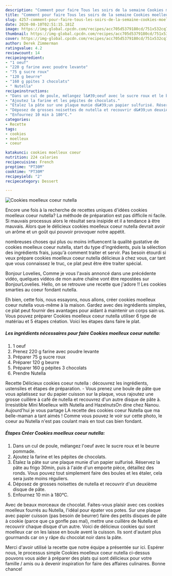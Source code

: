 ```yaml
---
description: "Comment pour faire Tous les soirs de la semaine Cookies moelleux coeur nutella"
title: "Comment pour faire Tous les soirs de la semaine Cookies moelleux coeur nutella"
slug: 4257-comment-pour-faire-tous-les-soirs-de-la-semaine-cookies-moelleux-coeur-nutella
date: 2020-08-10T02:51:15.181Z
image: https://img-global.cpcdn.com/recipes/acc705d5379180cd/751x532cq70/cookies-moelleux-coeur-nutella-photo-principale-de-la-recette.jpg
thumbnail: https://img-global.cpcdn.com/recipes/acc705d5379180cd/751x532cq70/cookies-moelleux-coeur-nutella-photo-principale-de-la-recette.jpg
cover: https://img-global.cpcdn.com/recipes/acc705d5379180cd/751x532cq70/cookies-moelleux-coeur-nutella-photo-principale-de-la-recette.jpg
author: Derek Zimmerman
ratingvalue: 4.2
reviewcount: 14
recipeingredient:
- "1 oeuf"
- "220 g farine avec poudre levante"
- "75 g sucre roux"
- "120 g beurre"
- "160 g ppites 3 chocolats"
- " Nutella"
recipeinstructions:
- "Dans un cul de poule, mélangez l&#39;oeuf avec le sucre roux et le beurre pommade."
- "Ajoutez la farine et les pépites de chocolats."
- "Étalez la pâte sur une plaque munie d&#39;un papier sulfurisé. Réservez la pâte au frigo 30min, puis à l&#39;aide d&#39;un emporte pièce, détaillez des ronds. Vous pouvez tout simplement faire des boules et les étaler, cela sera juste moins réguliers."
- "Déposez de grosses noisettes de nutella et recouvrir d&#39;un deuxième disque de pâte."
- "Enfournez 10 min à 180°C."
categories:
- Recette
tags:
- cookies
- moelleux
- coeur

katakunci: cookies moelleux coeur 
nutrition: 224 calories
recipecuisine: French
preptime: "PT30M"
cooktime: "PT30M"
recipeyield: "2"
recipecategory: Dessert

---
```



![Cookies moelleux coeur nutella](https://img-global.cpcdn.com/recipes/acc705d5379180cd/751x532cq70/cookies-moelleux-coeur-nutella-photo-principale-de-la-recette.jpg)

Encore une fois à la recherche de recettes uniques d'idées cookies moelleux coeur nutella? La méthode de préparation est pas difficile ni facile. Si mauvais processus alors le résultat sera insipide et il a tendance à être mauvais. Alors que le délicieux cookies moelleux coeur nutella devrait avoir un arôme et un goût qui pouvoir provoquer notre appétit.

nombreuses choses qui plus ou moins influencent la qualité gustative de cookies moelleux coeur nutella, start du type d'ingrédients, puis la sélection des ingrédients frais, jusqu'à comment traiter et servir. Pas besoin étourdi si veux prépare cookies moelleux coeur nutella délicieux à chez vous, car tant que vous connaissez le truc, ce plat peut être être traiter spécial.

Bonjour Lovelies, Comme je vous l&#39;avais annoncé dans une précédente vidéo, quelques vidéos de mon autre chaîne vont être repostées sur BonjourLovelies. Hello, on se retrouve une recette que j&#39;adore !! Les cookies smarties au coeur fondant nutella.


Eh bien, cette fois, nous essayons, nous allons, créer cookies moelleux coeur nutella vous-même à la maison. Gardez avec des ingrédients simples, ce plat peut fournir des avantages pour aidant à maintenir un corps sain us. Vous pouvez préparer Cookies moelleux coeur nutella utiliser 6 type de matériau et 5 étapes création. Voici les étapes dans faire le plat.

<!--inarticleads1-->

##### Les ingrédients nécessaires pour faire Cookies moelleux coeur nutella:

1.  1 oeuf
1. Prenez 220 g farine avec poudre levante
1. Préparer 75 g sucre roux
1. Préparer 120 g beurre
1. Préparer 160 g pépites 3 chocolats
1. Prendre  Nutella


Recette Délicieux cookies coeur nutella : découvrez les ingrédients, ustensiles et étapes de préparation. - Vous prenez une boule de pâte que vous aplatissez sur du papier cuisson sur la plaque, vous rajoutez une grosse cuillère à café de nutella et recouvrez d&#39;un autre disque de pâte à. Irresistible Mini Moelleux with Nutella and HazelnutsOn dine chez Nanou. Aujourd&#39;hui je vous partage LA recette des cookies coeur Nutella que ma belle-maman a tant aimés ! Comme vous pouvez le voir sur cette photo, le coeur au Nutella n&#39;est pas coulant mais en tout cas bien fondant. 

<!--inarticleads2-->

##### Étapes Créer Cookies moelleux coeur nutella:

1. Dans un cul de poule, mélangez l&#39;oeuf avec le sucre roux et le beurre pommade.
1. Ajoutez la farine et les pépites de chocolats.
1. Étalez la pâte sur une plaque munie d&#39;un papier sulfurisé. Réservez la pâte au frigo 30min, puis à l&#39;aide d&#39;un emporte pièce, détaillez des ronds. Vous pouvez tout simplement faire des boules et les étaler, cela sera juste moins réguliers.
1. Déposez de grosses noisettes de nutella et recouvrir d&#39;un deuxième disque de pâte.
1. Enfournez 10 min à 180°C.


Avec de beaux morceaux de chocolat. Faites-vous plaisir avec ces cookies moelleux fourrés au Nutella, l&#39;idéal pour épater vos potes. Sur une plaque avec papier cuisson (pas besoin de beurrer) faire des petits disques de pâte à cookie (parce que ça gonfle pas mal), mettre une cuillère de Nutella et recouvrir chaque disque d&#39;un autre. Voici de délicieux cookies qui sont moelleux car on les laisse en boule avent la cuisson. Ils sont d&#39;autant plus gourmands car on y râpe du chocolat noir dans la pâte. 


Merci d'avoir utilisé la recette que notre équipe a présentée sur ici. Espérer nous, le processus simple Cookies moelleux coeur nutella ci-dessus pouvons vous aider à préparer des plats qui sont délicieux pour votre famille / amis ou à devenir inspiration for faire des affaires culinaires. Bonne chance!
